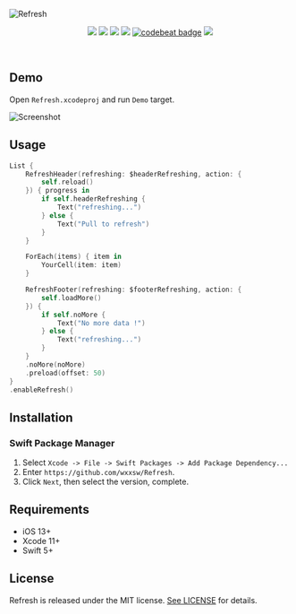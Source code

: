 ![Refresh](https://github.com/wxxsw/Refresh/blob/master/Images/logo.png)

<p align="center">
<a href="https://developer.apple.com/swift"><img src="https://img.shields.io/badge/language-Swift%205-f48041.svg?style=flat"></a>
<a href="https://developer.apple.com/swiftui"><img src="https://img.shields.io/badge/framework-SwiftUI-blue.svg?style=flat"></a>
<a href="https://developer.apple.com/ios"><img src="https://img.shields.io/badge/platform-iOS%2013%2b-blue.svg?style=flat"></a>
<a href="https://github.com/apple/swift-package-manager"><img src="https://img.shields.io/badge/SPM-compatible-4BC51D.svg?style=flat"></a>
<a href="https://codebeat.co/projects/github-com-wxxsw-refresh-master"><img alt="codebeat badge" src="https://codebeat.co/badges/a130bdd3-eb27-4bf1-820f-8839bbbb3715" /></a>
<a href="https://github.com/wxxsw/Refresh/blob/master/LICENSE"><img src="http://img.shields.io/badge/license-MIT-lightgrey.svg?style=flat"></a>
</p>
<br/>

## Demo

Open `Refresh.xcodeproj` and run `Demo` target.

![Screenshot](https://github.com/wxxsw/Refresh/blob/master/Images/screenshot.gif)

## Usage

```swift
List {
    RefreshHeader(refreshing: $headerRefreshing, action: {
        self.reload()
    }) { progress in
        if self.headerRefreshing {
            Text("refreshing...")
        } else {
            Text("Pull to refresh")
        }
    }

    ForEach(items) { item in
        YourCell(item: item)
    }

    RefreshFooter(refreshing: $footerRefreshing, action: {
        self.loadMore()
    }) {
        if self.noMore {
            Text("No more data !")
        } else {
            Text("refreshing...")
        }
    }
    .noMore(noMore)
    .preload(offset: 50)
}
.enableRefresh()
```

## Installation

### Swift Package Manager

1. Select `Xcode -> File -> Swift Packages -> Add Package Dependency...` 
2. Enter `https://github.com/wxxsw/Refresh`.
3. Click `Next`, then select the version, complete.

## Requirements

- iOS 13+
- Xcode 11+
- Swift 5+

## License

Refresh is released under the MIT license. [See LICENSE](https://github.com/wxxsw/Refresh/blob/master/LICENSE) for details.
